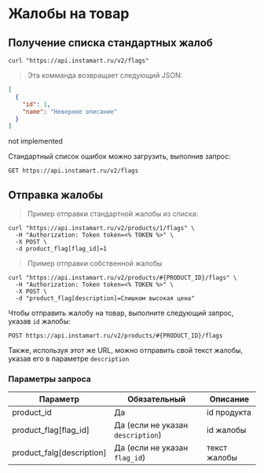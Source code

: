 # Жалобы на товар

## Получение списка стандартных жалоб

```shell
curl "https://api.instamart.ru/v2/flags"
```
> Эта комманда возвращает следующий JSON:

```json
[
  {
    "id": 1,
    "name": "Неверное описание"
  }
]
```

<aside class="warning">
  not implemented
</aside>

Стандартный список ошибок можно загрузить, выполнив запрос:

`GET https://api.instamart.ru/v2/flags`

## Отправка жалобы

> Пример отправки стандартной жалобы из списка:

```shell
curl "https://api.instamart.ru/v2/products/1/flags" \
  -H "Authorization: Token token=<% TOKEN %>" \
  -X POST \
  -d product_flag[flag_id]=1
```

> Пример отправки собственной жалобы

```shell
curl "https://api.instamart.ru/v2/products/#{PRODUCT_ID}/flags" \
  -H "Authorization: Token token=<% TOKEN %>" \
  -X POST \
  -d "product_flag[description]=Слишком высокая цена"
```

Чтобы отправить жалобу на товар, выполните следующий запрос, указав `id` жалобы:

`POST https://api.instamart.ru/v2/products/#{PRODUCT_ID}/flags`

Также, используя этот же URL, можно отправить свой текст жалобы, указав его в параметре `description`

### Параметры запроса

Параметр | Обязательный | Описание
--------- | ------- | -----------
product_id | Да | id продукта
product_flag[flag_id] | Да (если не указан `description`) | id жалобы 
product_falg[description] | Да (если не указан `flag_id`) | текст жалобы
